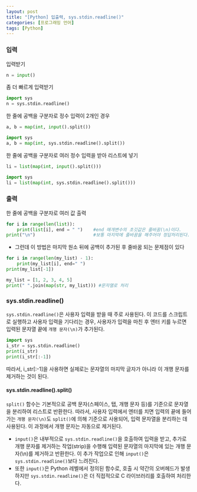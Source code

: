 ```yaml
---
layout: post
title: "[Python] 입출력, sys.stdin.readline()"
categories: [프로그래밍 언어]
tags: [Python]
---
```


### 입력

입력받기

```python
n = input()
```

좀 더 빠르게 입력받기

```python
import sys
n = sys.stdin.readline()
```

한 줄에 공백을 구분자로 정수 입력이 2개인 경우

```python
a, b = map(int, input().split())

import sys
a, b = map(int, sys.stdin.readline().split())
```

한 줄에 공백을 구분자로 여러 정수 입력을 받아 리스트에 넣기

```python
li = list(map(int, input().split()))

import sys
li = list(map(int, sys.stdin.readline().split()))
```

### 출력

한 줄에 공백을 구분자로 여러 값 출력

```python
for i in range(len(list)):
    print(list[i], end = " ")    #end 매개변수의 초깃값은 줄바꿈(\n)이다.
print("\n")                      #보통 마지막에 줄바꿈을 해주어야 정답처리된다.
```

- 그런데 이 방법은 마지막 원소 뒤에 공백이 추가된 후 줄바꿈 되는 문제점이 있다

```python
for i in range(len(my_list) - 1):
    print(my_list[i], end=" ")
print(my_list[-1])
```

```python
my_list = [1, 2, 3, 4, 5]
print(" ".join(map(str, my_list))) #문자열로 처리
```

### sys.stdin.readline()

`sys.stdin.readline()`은 사용자 입력을 받을 때 주로 사용된다. 이 코드를 스크립트로 실행하고 사용자 입력을 기다리는 경우, 사용자가 입력을 마친 후 엔터 키를 누르면 입력된 문자열 끝에 `개행 문자(\n)`가 추가된다.

```python
import sys
i_str = sys.stdin.readline()
print(i_str)
print(i_str[:-1])
```

따라서, i_str[:-1]을 사용하면 실제로는 문자열의 마지막 글자가 아니라 이 개행 문자를 제거하는 것이 된다.

#### sys.stdin.readline().split()

`split()` 함수는 기본적으로 공백 문자(스페이스, 탭, 개행 문자 등)를 기준으로 문자열을 분리하여 리스트로 반환한다. 따라서, 사용자 입력에서 엔터를 치면 입력의 끝에 들어가는 `개행 문자(\n)`도 `split()`에 의해 기준으로 사용되어, 입력 문자열을 분리하는 데 사용된다. 이 과정에서 개행 문자는 자동으로 제거된다.

- `input()`은 내부적으로 `sys.stdin.readline()`을 호출하여 입력을 받고, 추가로 개행 문자를 제거하는 작업(strip)을 수행해 입력된 문자열의 마지막에 있는 개행 문자(\n)를 제거하고 반환한다. 이 추가 작업으로 인해 `input()`은 `sys.stdin.readline()`보다 느려진다.
- 또한 `input()`은 Python 레벨에서 정의된 함수로, 호출 시 약간의 오버헤드가 발생하지만 `sys.stdin.readline()`은 더 직접적으로 C 라이브러리를 호출하여 처리한다.
